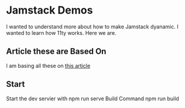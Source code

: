 # Jamstack Demos
I wanted to understand more about how to make Jamstack dyanamic. I wanted to learn how 11ty works. Here we are. 

## Article these are Based On
I am basing all these on [this article](https://www.smashingmagazine.com/2019/12/dynamic-async-functionality-jamsstack-websites/)

## Start
Start the dev servier with 
  npm run serve
Build Command
  npm run build